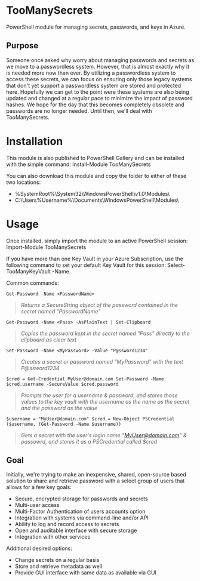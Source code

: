 # TooManySecrets
PowerShell module for managing secrets, passwords, and keys in Azure.

## Purpose
Someone once asked why worry about managing passwords and secrets as we move to a passwordless system. However, that is almost exactly why it is needed more now than ever. By utilizing a passwordless system to access these secrets, we can focus on ensuring only those legacy systems that don't yet support a passwordless system are stored and protected here. Hopefully we can get to the point were these systems are also being updated and changed at a regular pace to minimize the impact of password hashes. We hope for the day that this becomes completely obsolete and passwords are no longer needed. Until then, we'll deal with TooManySecrets.

# Installation
This module is also published to PowerShell Gallery and can be installed with the simple command:
  Install-Module TooManySecrets

You can also download this module and copy the folder to either of these two locations:
* %SystemRoot%\System32\WindowsPowerShell\v1.0\Modules\
* C:\Users\%Username%\Documents\WindowsPowerShell\Modules\

# Usage
Once installed, simply import the module to an active PowerShell session:
  Import-Module TooManySecrets

If you have more than one Key Vault in your Azure Subscription, use the following command to set your default Key Vault for this session:
  Select-TooManyKeyVault -Name <KeyVaultName>

Common commands:

 `Get-Password -Name <PasswordName>` 
 
>  _Returns a SecureString object of the password contained in the secret named "PasswordName"_
 
  
  `Get-Password -Name <Pass> -AsPlainText | Set-Clipboard`
  
>  _Copies the password kept in the secret named "Pass" directly to the clipboard as clear text_
 
 
   `Set-Password -Name <MyPassword> -Value "P@ssword1234"`
  
>  _Creates a secret or password named "MyPassword" with the text P@ssword1234_
 
 
   `$cred = Get-Credential MyUser@domain.com
  Set-Password -Name $cred.username -SecureValue $cred.password`
  
>  _Prompts the user for a username & password, and stores those values to the key vault with the username as the name as the secret and the password as the value_
 
 
 `$username = "MyUser@domain.com"
  $cred = New-Object PSCredential ($username, (Get-Password -Name $username))`
  
>  _Gets a secret with the user's login name "MyUser@domain.com" & passowrd, and stores it as a PSCredential called $cred_



## Goal
Initially, we're trying to make an inexpensive, shared, open-source based solution to share and retrieve password with a select group of users that allows for a few key goals:
* Secure, encrypted storage for passwords and secrets
* Multi-user access
* Multi-Factor Authentication of users accounts option
* Integration with systems via command-line and/or API
* Ability to log and record access to secrets
* Open and auditable interface with secure storage
* Integration with other services

Additional desired options:
* Change secrets on a regular basis
* Store and retrieve metadata as well
* Provide GUI interface with same data as available via GUI
